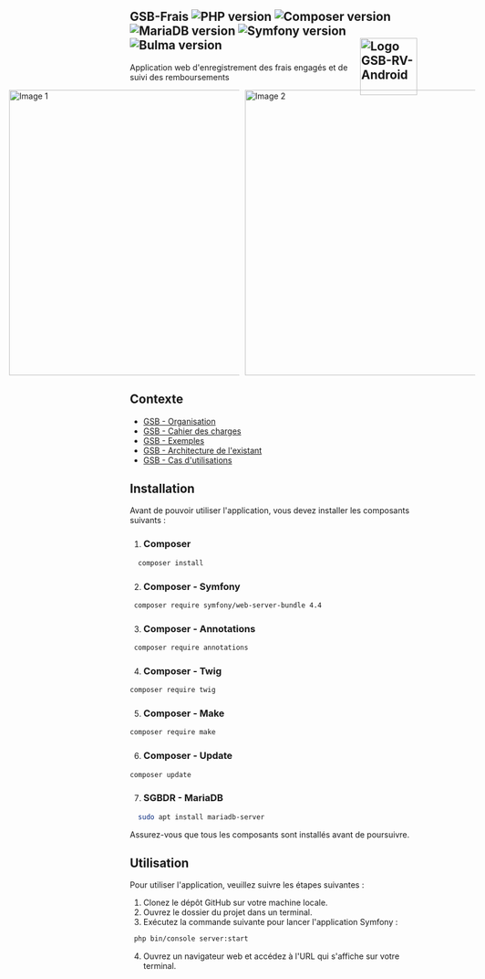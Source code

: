 ## GSB-Frais ![PHP version](https://img.shields.io/badge/php-7.3-blue) ![Composer version](https://img.shields.io/badge/composer-2.2-navy) ![MariaDB version](https://img.shields.io/badge/maridb-15.1-red) ![Symfony version](https://img.shields.io/badge/symfony-5.4-orange) ![Bulma version](https://img.shields.io/badge/bulma-15.1-pink)<img src="https://user-images.githubusercontent.com/102319778/230720966-cb56e373-2646-4edc-bde0-08bfc8e55956.png" alt="Logo GSB-RV-Android" style="float: right; width: 100px;">

Application web d'enregistrement des frais engagés et de suivi des remboursements


<div style="display: flex; justify-content: center;">
  <img src="https://user-images.githubusercontent.com/102319778/230723750-488376b7-9646-4fa2-bbc6-ee4a9cacee2c.JPG" alt="Image 1" style="width:500px; margin-right: 10px;">
  <img src="https://user-images.githubusercontent.com/102319778/230723754-c136b406-c852-4dd2-8e70-a71265cbe0dd.JPG" alt="Image 2" style="width:500px; margin-right: 10px;">
</div>

## Contexte

- [GSB - Organisation](https://github.com/WalidA2D/E5-GSB-Frais-Docs/blob/master/01-GSB-Organisation.pdf)
- [GSB - Cahier des charges](https://github.com/WalidA2D/E5-GSB-Frais-Docs/blob/master/02-SIO-SLAM-GSB-Frais-CahierDesCharges.pdf)
- [GSB - Exemples](https://github.com/WalidA2D/E5-GSB-Frais-Docs/blob/master/04-GSB-Frais-Commentaires.pdf)
- [GSB - Architecture de l'existant](https://github.com/WalidA2D/E5-GSB-Frais-Docs/blob/master/05-GSB-Frais-Architecture-Application-Existante.pdf)
- [GSB - Cas d'utilisations](https://github.com/WalidA2D/E5-GSB-Frais-Docs/blob/master/03-GSB-Frais-UC-BD.pdf)

## Installation

Avant de pouvoir utiliser l'application, vous devez installer les composants suivants :

1. ### Composer

  ``` bash 
    composer install
  ```

2. ### Composer - Symfony

  ``` bash 
   composer require symfony/web-server-bundle 4.4
  ```

3. ### Composer - Annotations

  ``` bash 
   composer require annotations
  ```

4. ### Composer - Twig

  ``` bash 
  composer require twig
  ```

5. ### Composer - Make

  ``` bash 
  composer require make
  ```

6. ### Composer - Update

  ``` bash 
  composer update
  ```
  
7. ### SGBDR - MariaDB

  ``` bash 
    sudo apt install mariadb-server
  ```

Assurez-vous que tous les composants sont installés avant de poursuivre.

## Utilisation

Pour utiliser l'application, veuillez suivre les étapes suivantes :

1. Clonez le dépôt GitHub sur votre machine locale.
2. Ouvrez le dossier du projet dans un terminal.
3. Exécutez la commande suivante pour lancer l'application Symfony : 
``` bash 
 php bin/console server:start
```
4. Ouvrez un navigateur web et accédez à l'URL qui s'affiche sur votre terminal.
